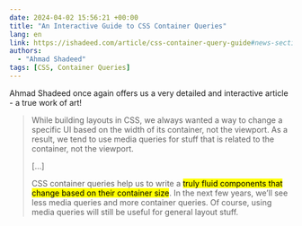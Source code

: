 ```yaml
---
date: 2024-04-02 15:56:21 +00:00
title: "An Interactive Guide to CSS Container Queries"
lang: en
link: https://ishadeed.com/article/css-container-query-guide#news-section
authors:
  - "Ahmad Shadeed"
tags: [CSS, Container Queries]
---
```


Ahmad Shadeed once again offers us a very detailed and interactive article - a true work of art!

> While building layouts in CSS, we always wanted a way to change a specific UI based on the width of its container, not the viewport. As a result, we tend to use media queries for stuff that is related to the container, not the viewport.
>
> […]
>
> CSS container queries help us to write a <mark>truly fluid components that change based on their container size</mark>. In the next few years, we’ll see less media queries and more container queries. Of course, using media queries will still be useful for general layout stuff.
